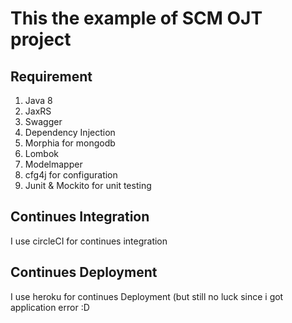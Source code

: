 # This the example of SCM OJT project

## Requirement
1. Java 8
2. JaxRS
3. Swagger
4. Dependency Injection
5. Morphia for mongodb
6. Lombok
7. Modelmapper
8. cfg4j for configuration
9. Junit & Mockito for unit testing

## Continues Integration
I use circleCI for continues integration

## Continues Deployment
I use heroku for continues Deployment (but still no luck since i got application error :D
